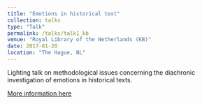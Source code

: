```yaml
---
title: "Emotions in historical text"
collection: talks
type: "Talk"
permalink: /talks/talk1_kb
venue: "Royal Library of the Netherlands (KB)"
date: 2017-01-20
location: "The Hague, NL"
---
```


Lighting talk on methodological issues concerning the diachronic investigation of emotions in historical texts. 

[More information here](https://www.kb.nl/nieuws/2017/historisch-onderzoek-in-digitale-kranten-verslag-van-het-big-data-congres)
